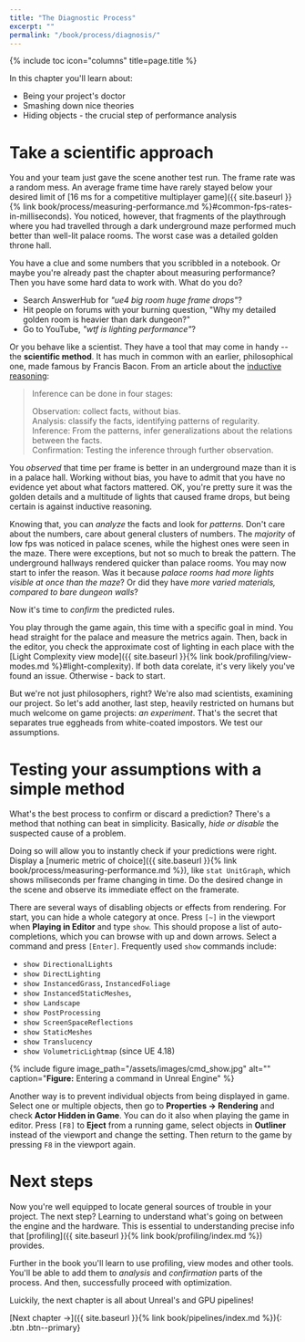```yaml
---
title: "The Diagnostic Process"
excerpt: ""
permalink: "/book/process/diagnosis/"
---
```


{% include toc icon="columns" title=page.title %}

In this chapter you'll learn about:

* Being your project's doctor
* Smashing down nice theories
* Hiding objects - the crucial step of performance analysis

# Take a scientific approach

You and your team just gave the scene another test run. The frame rate was a random mess. An average frame time have rarely stayed below your desired limit of [16 ms for a competitive multiplayer game]({{ site.baseurl }}{% link book/process/measuring-performance.md %}#common-fps-rates-in-milliseconds). You noticed, however, that fragments of the playthrough where you had travelled through a dark underground maze performed much better than well-lit palace rooms. The worst case was a detailed golden throne hall.

You have a clue and some numbers that you scribbled in a notebook. Or maybe you're already past the chapter about measuring performance? Then you have some hard data to work with. What do you do?

* Search AnswerHub for _"ue4 big room huge frame drops"_?
* Hit people on forums with your burning question, "Why my detailed golden room is heavier than dark dungeon?"
* Go to YouTube, _"wtf is lighting performance"_?

Or you behave like a scientist. They have a tool that may come in handy -- the __scientific method__. It has much in common with an earlier, philosophical one, made famous by Francis Bacon. From an article about the [inductive reasoning](http://changingminds.org/disciplines/argument/types_reasoning/induction.htm):

> Inference can be done in four stages:
> 
> Observation: collect facts, without bias.  
> Analysis: classify the facts, identifying patterns of regularity.  
> Inference: From the patterns, infer generalizations about the relations between the facts.  
> Confirmation: Testing the inference through further observation.

You _observed_ that time per frame is better in an underground maze than it is in a palace hall. Working without bias, you have to admit that you have no evidence yet about what factors mattered. OK, you're pretty sure it was the golden details and a multitude of lights that caused frame drops, but being certain is against inductive reasoning.

Knowing that, you can _analyze_ the facts and look for _patterns_. Don't care about the numbers, care about general clusters of numbers. The _majority_ of low fps was noticed in palace scenes, while the highest ones were seen in the maze. There were exceptions, but not so much to break the pattern. The underground hallways rendered quicker than palace rooms. You may now start to infer the reason. Was it because _palace rooms had more lights visible at once than the maze_? Or did they have _more varied materials, compared to bare dungeon walls_?

Now it's time to _confirm_ the predicted rules.

You play through the game again, this time with a specific goal in mind. You head straight for the palace and measure the metrics again. Then, back in the editor, you check the approximate cost of lighting in each place with the [Light Complexity view mode]({{ site.baseurl }}{% link book/profiling/view-modes.md %}#light-complexity). If both data corelate, it's very likely you've found an issue. Otherwise - back to start.

But we're not just philosophers, right? We're also mad scientists, examining our project. So let's add another, last step, heavily restricted on humans but much welcome on game projects: _an experiment_. That's the secret that separates true eggheads from white-coated impostors. We test our assumptions.

# Testing your assumptions with a simple method

What's the best process to confirm or discard a prediction? There's a method that nothing can beat in simplicity. Basically, _hide or disable_ the suspected cause of a problem. 

Doing so will allow you to instantly check if your predictions were right. Display a [numeric metric of choice]({{ site.baseurl }}{% link book/process/measuring-performance.md %}), like `stat UnitGraph`, which shows miliseconds per frame changing in time. Do the desired change in the scene and observe its immediate effect on the framerate.

There are several ways of disabling objects or effects from rendering. For start, you can hide a whole category at once. Press `[~]` in the viewport when __Playing in Editor__ and type `show`. This should propose a list of auto-completions, which you can browse with up and down arrows. Select a command and press `[Enter]`. Frequently used `show` commands include:
* `show DirectionalLights`
* `show DirectLighting`
* `show InstancedGrass`, `InstancedFoliage`
* `show InstancedStaticMeshes`,
* `show Landscape`
* `show PostProcessing`
* `show ScreenSpaceReflections`
* `show StaticMeshes`
* `show Translucency`
* `show VolumetricLightmap` (since UE 4.18)

{% include figure image_path="/assets/images/cmd_show.jpg" alt="" caption="__Figure:__ Entering a command in Unreal Engine" %}

Another way is to prevent individual objects from being displayed in game. Select one or multiple objects, then go to __Properties → Rendering__ and check __Actor Hidden in Game__. You can do it also when playing the game in editor. Press `[F8]` to __Eject__ from a running game, select objects in __Outliner__ instead of the viewport and change the setting. Then return to the game by pressing `F8` in the viewport again.

# Next steps

Now you're well equipped to locate general sources of trouble in your project. The next step? Learning to understand what's going on between the engine and the hardware. This is essential to understanding precise info that [profiling]({{ site.baseurl }}{% link book/profiling/index.md %}) provides.

Further in the book you'll learn to use profiling, view modes and other tools. You'll be able to add them to _analysis_ and _confirmation_ parts of the process. And then, successfully proceed with optimization.

Luickily, the next chapter is all about Unreal's and GPU pipelines!

[Next chapter →]({{ site.baseurl }}{% link book/pipelines/index.md %}){: .btn .btn--primary}